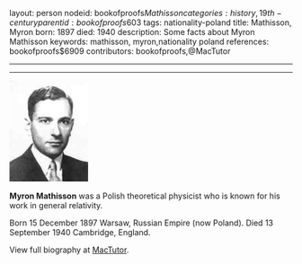 layout: person
nodeid: bookofproofs$Mathisson
categories: history,19th-century
parentid: bookofproofs$603
tags: nationality-poland
title: Mathisson, Myron
born: 1897
died: 1940
description: Some facts about Myron Mathisson
keywords: mathisson, myron,nationality poland
references: bookofproofs$6909
contributors: bookofproofs,@MacTutor

---


---

![Mathisson.jpg](https://github.com/bookofproofs/bookofproofs.github.io/blob/main/_sources/_assets/images/portraits/Mathisson.jpg?raw=true)

**Myron Mathisson** was a Polish theoretical physicist who is known for his work in general relativity.

Born 15 December 1897 Warsaw, Russian Empire (now Poland). Died 13 September 1940 Cambridge, England.


View full biography at [MacTutor](https://mathshistory.st-andrews.ac.uk/Biographies/Mathisson/).